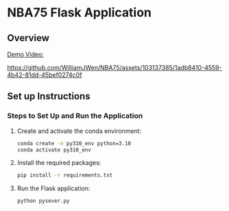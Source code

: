 # NBA75 Flask Application
## Overview

[Demo Video:](https://www.youtube.com/watch?v=JDzY_b68PWU&ab_channel=WilliamWen)

https://github.com/WilliamJWen/NBA75/assets/103137385/1adb8410-4559-4b42-81dd-45bef0274c0f


## Set up Instructions

### Steps to Set Up and Run the Application

1. Create and activate the conda environment:

    ```bash
    conda create -n py310_env python=3.10
    conda activate py310_env
    ```

2. Install the required packages:

    ```bash
    pip install -r requirements.txt
    ```

3. Run the Flask application:

    ```bash
    python pysever.py
    ```
